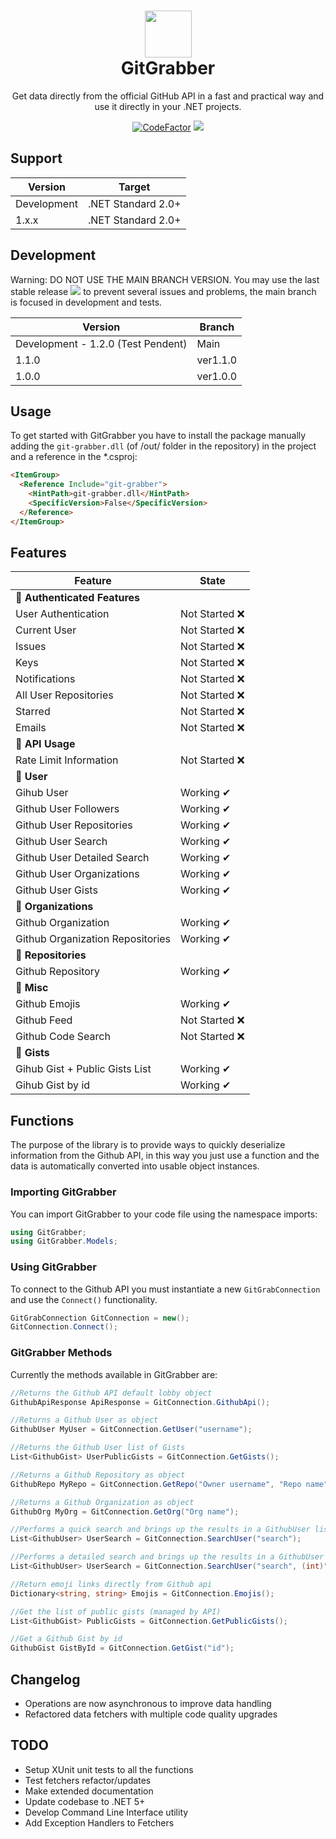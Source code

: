 <h1 align="center">
  <img src="https://i.imgur.com/JnSjFjJ.png" width="75px">
  <br>
  GitGrabber
</h1>

<center>
<p align="center">
Get data directly from the official GitHub API in a fast and practical way and use it directly in your .NET projects.

[![CodeFactor](https://www.codefactor.io/repository/github/eternalquasar0206/git-grabber/badge/main)](https://www.codefactor.io/repository/github/eternalquasar0206/git-grabber/overview/main) <img src="https://shields.io/github/v/tag/EternalQuasar0206/git-grabber?" />

</p>
</center>

## Support
| Version | Target |
| --- | ----------- |
| Development | .NET Standard 2.0+ |
| 1.x.x | .NET Standard 2.0+ |

## Development

Warning: DO NOT USE THE MAIN BRANCH VERSION. You may use the last stable release <img src="https://shields.io/github/v/tag/EternalQuasar0206/git-grabber" /> to prevent several issues and problems, the main branch is focused in development and tests.

| Version | Branch |
| --- | ----------- |
| Development - 1.2.0 (Test Pendent) | Main |
| 1.1.0 | ver1.1.0 |
| 1.0.0 | ver1.0.0 |

## Usage
To get started with GitGrabber you have to install the package manually adding the `git-grabber.dll` (of /out/ folder in the repository) in the project and
a reference in the *.csproj:
```html
<ItemGroup>
  <Reference Include="git-grabber">
    <HintPath>git-grabber.dll</HintPath>
    <SpecificVersion>False</SpecificVersion> 
  </Reference>
</ItemGroup>
```

## Features
| Feature | State |
| --- | ----------- |
| 🔵 **Authenticated Features** |
| User Authentication | Not Started ❌ 
| Current User | Not Started ❌ |
| Issues | Not Started ❌ |
| Keys | Not Started ❌ |
| Notifications | Not Started ❌ |
| All User Repositories | Not Started ❌ |
| Starred | Not Started ❌ |
| Emails | Not Started ❌ |
| 🔵 **API Usage** |
| Rate Limit Information | Not Started ❌ |
| 🔵 **User** |
| Gihub User | Working ✔ |
| Github User Followers | Working ✔ |
| Github User Repositories | Working ✔ |
| Github User Search | Working ✔ |
| Github User Detailed Search | Working ✔ |
| Github User Organizations | Working ✔ |
| Github User Gists | Working ✔ |
| 🔵 **Organizations** |
| Github Organization | Working ✔ |
| Github Organization Repositories | Working ✔ |
| 🔵 **Repositories** |
| Github Repository | Working ✔ |
| 🔵 **Misc** |
| Github Emojis | Working ✔ |
| Github Feed | Not Started ❌ |
| Github Code Search | Not Started ❌ |
| 🔵 **Gists** |
| Gihub Gist + Public Gists List | Working ✔ |
| Gihub Gist by id | Working ✔ |

## Functions
The purpose of the library is to provide ways to quickly deserialize information from the Github API, in this way you just use a function and the data is automatically converted into usable object instances.

### Importing GitGrabber
You can import GitGrabber to your code file using the namespace imports:

```cs
using GitGrabber;
using GitGrabber.Models;
```

### Using GitGrabber
To connect to the Github API you must instantiate a new `GitGrabConnection` and use the `Connect()` functionality.

```cs
GitGrabConnection GitConnection = new();
GitConnection.Connect();
```

### GitGrabber Methods
Currently the methods available in GitGrabber are:

```cs
//Returns the Github API default lobby object
GithubApiResponse ApiResponse = GitConnection.GithubApi(); 
```
```cs
//Returns a Github User as object
GithubUser MyUser = GitConnection.GetUser("username"); 
```

```cs
//Returns the Github User list of Gists
List<GithubGist> UserPublicGists = GitConnection.GetGists(); 
```

```cs
//Returns a Github Repository as object
GithubRepo MyRepo = GitConnection.GetRepo("Owner username", "Repo name"); 
```

```cs
//Returns a Github Organization as object
GithubOrg MyOrg = GitConnection.GetOrg("Org name");
```

```cs
//Performs a quick search and brings up the results in a GithubUser list
List<GithubUser> UserSearch = GitConnection.SearchUser("search");
```

```cs
//Performs a detailed search and brings up the results in a GithubUser list
List<GithubUser> UserSearch = GitConnection.SearchUser("search", (int)"max results/page", (int)"page");
```

```cs
//Return emoji links directly from Github api
Dictionary<string, string> Emojis = GitConnection.Emojis();
```

```cs
//Get the list of public gists (managed by API)
List<GithubGist> PublicGists = GitConnection.GetPublicGists();
```

```cs
//Get a Github Gist by id
GithubGist GistById = GitConnection.GetGist("id");
```
## Changelog
- Operations are now asynchronous to improve data handling
- Refactored data fetchers with multiple code quality upgrades

## TODO
- Setup XUnit unit tests to all the functions
- Test fetchers refactor/updates
- Make extended documentation
- Update codebase to .NET 5+
- Develop Command Line Interface utility
- Add Exception Handlers to Fetchers
